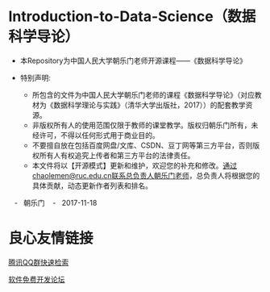 # Introduction-to-Data-Science（数据科学导论）

-   本Repository为中国人民大学朝乐门老师开源课程——《数据科学导论》

-   特别声明:

    -   所包含的文件为中国人民大学朝乐门老师的课程《数据科学导论》（对应教材为《数据科学理论与实践》（清华大学出版社，2017））的配套教学资源。
    -   非版权所有人的使用范围仅限于教师的课堂教学。版权归朝乐门所有，未经许可，不得以任何形式用于商业目的。 
    -   不要擅自放在包括百度网盘/文库、CSDN、豆丁网等第三方平台，否则版权所有人有权追究上传者和第三方平台的法律责任。
    -   本文件将以【开源模式】更新和维护，欢迎您的补充和修改。通过chaolemen@ruc.edu.cn联系总负责人朝乐门老师，总负责人将根据您的具体贡献，动态更新作者列表和排名。
    
    
    -                                   朝乐门
    -                                   2017-11-18


 # 良心友情链接

[腾讯QQ群快速检索](http://u.720life.cn/s/8cf73f7c)

[软件免费开发论坛](http://u.720life.cn/s/bbb01dc0)